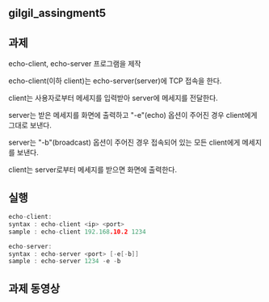 ## gilgil_assingment5
## 과제

echo-client, echo-server 프로그램을 제작

echo-client(이하 client)는 echo-server(server)에 TCP 접속을 한다.


client는 사용자로부터 메세지를 입력받아 server에 메세지를 전달한다.


server는 받은 메세지를 화면에 출력하고 "-e"(echo) 옵션이 주어진 경우 client에게 그대로 보낸다.


server는 "-b"(broadcast) 옵션이 주어진 경우 접속되어 있는 모든 client에게 메세지를 보낸다.


client는 server로부터 메세지를 받으면 화면에 출력한다.

## 실행
```c
echo-client:
syntax : echo-client <ip> <port>
sample : echo-client 192.168.10.2 1234

echo-server:
syntax : echo-server <port> [-e[-b]]
sample : echo-server 1234 -e -b
```

## 과제 동영상


